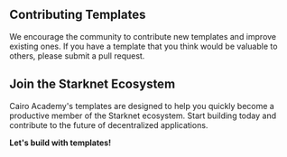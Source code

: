 ## Contributing Templates

We encourage the community to contribute new templates and improve existing ones. If you have a template that you think would be valuable to others, please submit a pull request.

## Join the Starknet Ecosystem

Cairo Academy's templates are designed to help you quickly become a productive member of the Starknet ecosystem. Start building today and contribute to the future of decentralized applications.

**Let's build with templates!**
